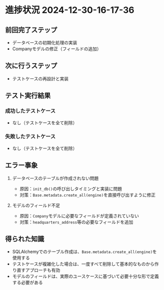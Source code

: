 # 進捗状況 2024-12-30-16-17-36

## 前回完了ステップ
- データベースの初期化処理の実装
- Companyモデルの修正（フィールドの追加）

## 次に行うステップ
- テストケースの再設計と実装

## テスト実行結果
### 成功したテストケース
- なし（テストケースを全て削除）

### 失敗したテストケース
- なし（テストケースを全て削除）

## エラー事象
1. データベースのテーブルが作成されない問題
   - 原因：`init_db()`の呼び出しタイミングと実装に問題
   - 対策：`Base.metadata.create_all(engine)`を直接呼び出すように修正

2. モデルのフィールド不足
   - 原因：`Company`モデルに必要なフィールドが定義されていない
   - 対策：`headquarters_address`等の必要なフィールドを追加

## 得られた知識
- SQLAlchemyでのテーブル作成は、`Base.metadata.create_all(engine)`を使用する
- テストケースが複雑化した場合は、一度すべて削除して基本的なものから作り直すアプローチも有効
- モデルのフィールドは、実際のユースケースに基づいて必要十分な形で定義する必要がある 